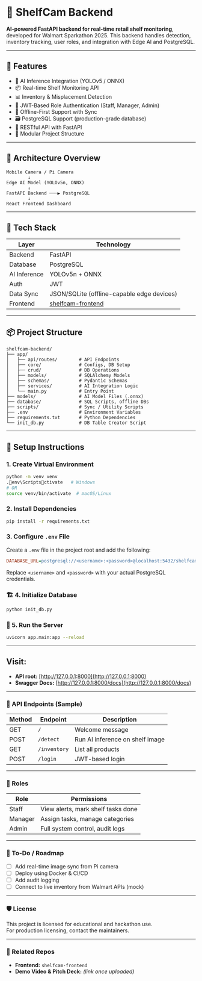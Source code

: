 
# 🛒 ShelfCam Backend

**AI-powered FastAPI backend for real-time retail shelf monitoring**, developed for Walmart Sparkathon 2025. This backend handles detection, inventory tracking, user roles, and integration with Edge AI and PostgreSQL.

---

## 🚀 Features

- 🧠 AI Inference Integration (YOLOv5 / ONNX)
- 📦 Real-time Shelf Monitoring API
- 📊 Inventory & Misplacement Detection
- 🔐 JWT-Based Role Authentication (Staff, Manager, Admin)
- 🔄 Offline-First Support with Sync
- 🗃 PostgreSQL Support (production-grade database)
- 🔌 RESTful API with FastAPI
- 📁 Modular Project Structure

---

## 🧱 Architecture Overview

```
Mobile Camera / Pi Camera
        ↓
Edge AI Model (YOLOv5n, ONNX)
        ↓
FastAPI Backend ───▶ PostgreSQL
        ↓
React Frontend Dashboard
```

---

## 🧰 Tech Stack

| Layer         | Technology                                  |
|---------------|---------------------------------------------|
| Backend       | FastAPI                                     |
| Database      | PostgreSQL                                  |
| AI Inference  | YOLOv5n + ONNX                              |
| Auth          | JWT                                         |
| Data Sync     | JSON/SQLite (offline-capable edge devices)  |
| Frontend      | [shelfcam-frontend](https://github.com/<your-username>/shelfcam-frontend) |

---

## 📦 Project Structure

```
shelfcam-backend/
├── app/
│   ├── api/routes/        # API Endpoints
│   ├── core/              # Configs, DB Setup
│   ├── crud/              # DB Operations
│   ├── models/            # SQLAlchemy Models
│   ├── schemas/           # Pydantic Schemas
│   ├── services/          # AI Integration Logic
│   └── main.py            # Entry Point
├── models/                # AI Model Files (.onnx)
├── database/              # SQL Scripts, offline DBs
├── scripts/               # Sync / Utility Scripts
├── .env                   # Environment Variables
├── requirements.txt       # Python Dependencies
└── init_db.py             # DB Table Creator Script
```

---

## 🧪 Setup Instructions

### 1. Create Virtual Environment

```bash
python -m venv venv
.env\Scriptsctivate   # Windows
# OR
source venv/bin/activate  # macOS/Linux
```

### 2. Install Dependencies

```bash
pip install -r requirements.txt
```

### 3. Configure `.env` File

Create a `.env` file in the project root and add the following:

```ini
DATABASE_URL=postgresql://<username>:<password>@localhost:5432/shelfcam_db
```

Replace `<username>` and `<password>` with your actual PostgreSQL credentials.

### 🏗 4. Initialize Database

```bash
python init_db.py
```

### 🚀 5. Run the Server

```bash
uvicorn app.main:app --reload
```

---

## Visit:

- **API root:** [http://127.0.0.1:8000](http://127.0.0.1:8000)  
- **Swagger Docs:** [http://127.0.0.1:8000/docs](http://127.0.0.1:8000/docs)

---

### 📡 API Endpoints (Sample)

| Method | Endpoint       | Description                        |
|--------|----------------|------------------------------------|
| GET    | `/`            | Welcome message                    |
| POST   | `/detect`      | Run AI inference on shelf image    |
| GET    | `/inventory`   | List all products                  |
| POST   | `/login`       | JWT-based login                    |

---

### 👥 Roles

| Role    | Permissions                                 |
|---------|---------------------------------------------|
| Staff   | View alerts, mark shelf tasks done          |
| Manager | Assign tasks, manage categories             |
| Admin   | Full system control, audit logs             |

---

### 📌 To-Do / Roadmap

- [ ] Add real-time image sync from Pi camera  
- [ ] Deploy using Docker & CI/CD  
- [ ] Add audit logging  
- [ ] Connect to live inventory from Walmart APIs (mock)  

---

### 🛡 License

This project is licensed for educational and hackathon use.  
For production licensing, contact the maintainers.

---

### 🔗 Related Repos

- **Frontend:** `shelfcam-frontend`  
- **Demo Video & Pitch Deck:** *(link once uploaded)*
